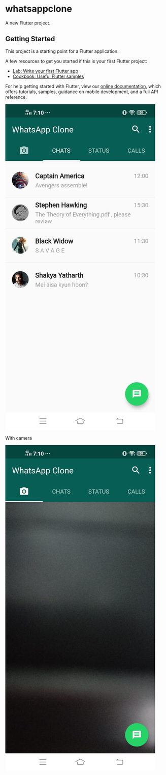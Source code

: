 # whatsappclone

A new Flutter project.

## Getting Started

This project is a starting point for a Flutter application.

A few resources to get you started if this is your first Flutter project:

- [Lab: Write your first Flutter app](https://flutter.dev/docs/get-started/codelab)
- [Cookbook: Useful Flutter samples](https://flutter.dev/docs/cookbook)

For help getting started with Flutter, view our
[online documentation](https://flutter.dev/docs), which offers tutorials,
samples, guidance on mobile development, and a full API reference.

![alt text]( https://github.com/blackcrabb/WhatsappcloneUI/blob/master/WhatsApp.jpeg "whatsapp")

With camera

![alt text](https://github.com/blackcrabb/WhatsappcloneUI/blob/master/WhatsApp%20Image.jpeg "Camera")
